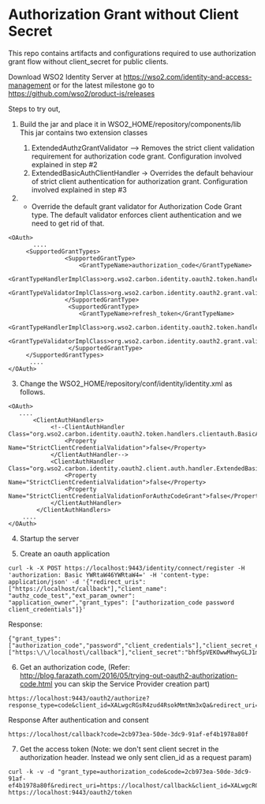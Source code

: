 <h1>Authorization Grant without Client Secret</h1>

This repo contains artifacts and configurations required to use authorization grant flow without client_secret for public clients.

Download WSO2 Identity Server at https://wso2.com/identity-and-access-management or for the latest milestone go to https://github.com/wso2/product-is/releases

Steps to try out,

1. Build the jar and place it in WSO2_HOME/repository/components/lib
This jar contains two extension classes
    1. ExtendedAuthzGrantValidator --> Removes the strict client validation requirement for authorization code grant.
     Configuration involved explained in step #2
    2. ExtendedBasicAuthClientHandler -> Overrides the default behaviour of strict client authentication for 
    authorization grant. Configuration involved explained in step #3

2. - Override the default grant validator for Authorization Code Grant type. The default validator enforces client 
authentication and we need to get rid of that.

````
<OAuth>
       ....
     <SupportedGrantTypes>
                <SupportedGrantType>
                    <GrantTypeName>authorization_code</GrantTypeName>
                    <GrantTypeHandlerImplClass>org.wso2.carbon.identity.oauth2.token.handlers.grant.AuthorizationCodeGrantHandler</GrantTypeHandlerImplClass>
                    <GrantTypeValidatorImplClass>org.wso2.carbon.identity.oauth2.grant.validator.ExtendedAuthzGrantValidator</GrantTypeValidatorImplClass>
                </SupportedGrantType>
                 <SupportedGrantType>
                    <GrantTypeName>refresh_token</GrantTypeName>
                    <GrantTypeHandlerImplClass>org.wso2.carbon.identity.oauth2.token.handlers.grant.RefreshGrantHandler</GrantTypeHandlerImplClass>
                    <GrantTypeValidatorImplClass>org.wso2.carbon.identity.oauth2.grant.validator.ExtendedRefreshGrantValidator</GrantTypeValidatorImplClass>
                 </SupportedGrantType>
     </SupportedGrantTypes>
      ....
</OAuth>
````

3. Change the WSO2_HOME/repository/conf/identity/identity.xml as follows.
````
<OAuth>
   ....
       <ClientAuthHandlers>
            <!--ClientAuthHandler Class="org.wso2.carbon.identity.oauth2.token.handlers.clientauth.BasicAuthClientAuthHandler">
                <Property Name="StrictClientCredentialValidation">false</Property>
            </ClientAuthHandler-->
            <ClientAuthHandler Class="org.wso2.carbon.identity.oauth2.client.auth.handler.ExtendedBasicAuthClientHandler">
                <Property Name="StrictClientCredentialValidation">false</Property>
                <Property Name="StrictClientCredentialValidationForAuthzCodeGrant">false</Property>
            </ClientAuthHandler>
        </ClientAuthHandlers>
    ....
</OAuth>
````


4. Startup the server

5. Create an oauth application
````
curl -k -X POST https://localhost:9443/identity/connect/register -H 'authorization: Basic YWRtaW46YWRtaW4=' -H 'content-type: application/json' -d '{"redirect_uris": ["https://localhost/callback"],"client_name": "authz_code_test","ext_param_owner": "application_owner","grant_types": ["authorization_code password client_credentials"]}'
````
Response:
````
{"grant_types":["authorization_code","password","client_credentials"],"client_secret_expires_at":"0","redirect_uris":["https:\/\/localhost\/callback"],"client_secret":"bhf5pVEKOwwMhwyGLJ1mz70mQdYa","client_name":"admin_authz_code_test","client_id":"XALwgcRGsR4zud4RsokMmtNm3xQa"}
````

6. Get an authorization code,
(Refer: http://blog.farazath.com/2016/05/trying-out-oauth2-authorization-code.html you can skip the Service Provider 
creation part)
````
https://localhost:9443/oauth2/authorize?response_type=code&client_id=XALwgcRGsR4zud4RsokMmtNm3xQa&redirect_uri=https://localhost/callback&scope=read
````

Response After authentication and consent
````
https://localhost/callback?code=2cb973ea-50de-3dc9-91af-ef4b1978a80f
````

7. Get the access token (Note: we don't sent client secret in the authorization header. Instead we only sent clien_id
 as a request param)
````
curl -k -v -d "grant_type=authorization_code&code=2cb973ea-50de-3dc9-91af-ef4b1978a80f&redirect_uri=https://localhost/callback&client_id=XALwgcRGsR4zud4RsokMmtNm3xQa" https://localhost:9443/oauth2/token 
````
